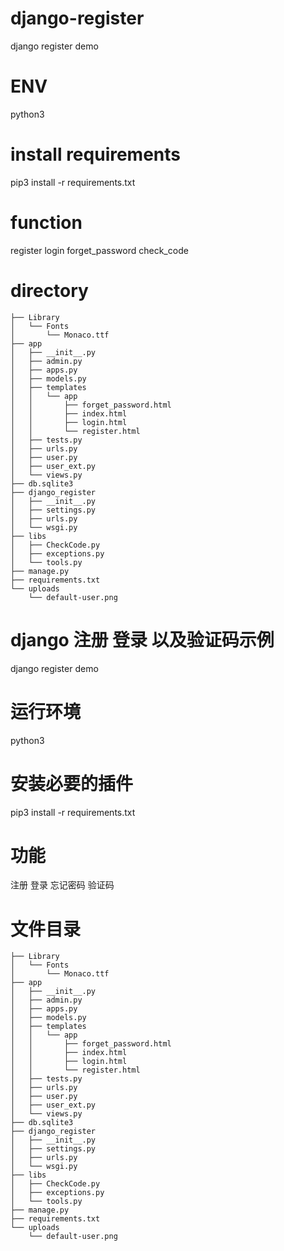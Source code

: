 # django-register
django register demo

# ENV
python3

# install requirements
pip3 install -r requirements.txt

# function
register
login
forget_password
check_code

# directory

```
├── Library
│   └── Fonts
│       └── Monaco.ttf
├── app
│   ├── __init__.py
│   ├── admin.py
│   ├── apps.py
│   ├── models.py
│   ├── templates
│   │   └── app
│   │       ├── forget_password.html
│   │       ├── index.html
│   │       ├── login.html
│   │       └── register.html
│   ├── tests.py
│   ├── urls.py
│   ├── user.py
│   ├── user_ext.py
│   └── views.py
├── db.sqlite3
├── django_register
│   ├── __init__.py
│   ├── settings.py
│   ├── urls.py
│   └── wsgi.py
├── libs
│   ├── CheckCode.py
│   ├── exceptions.py
│   └── tools.py
├── manage.py
├── requirements.txt
└── uploads
    └── default-user.png
```

# django 注册 登录 以及验证码示例
django register demo

# 运行环境
python3

# 安装必要的插件
pip3 install -r requirements.txt

# 功能
注册
登录
忘记密码
验证码

# 文件目录
```
├── Library
│   └── Fonts
│       └── Monaco.ttf
├── app
│   ├── __init__.py
│   ├── admin.py
│   ├── apps.py
│   ├── models.py
│   ├── templates
│   │   └── app
│   │       ├── forget_password.html
│   │       ├── index.html
│   │       ├── login.html
│   │       └── register.html
│   ├── tests.py
│   ├── urls.py
│   ├── user.py
│   ├── user_ext.py
│   └── views.py
├── db.sqlite3
├── django_register
│   ├── __init__.py
│   ├── settings.py
│   ├── urls.py
│   └── wsgi.py
├── libs
│   ├── CheckCode.py
│   ├── exceptions.py
│   └── tools.py
├── manage.py
├── requirements.txt
└── uploads
    └── default-user.png
```